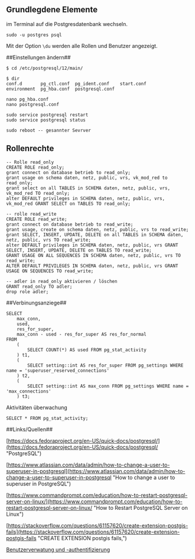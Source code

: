 ## Grundlegdene Elemente ##
im Terminal auf die Postgresdatenbank wechseln.

	sudo -u postgres psql

Mit der Option `\du` werden alle Rollen und Benutzer angezeigt.

##Einstellungen ändern##

	$ cd /etc/postgresql/12/main/

	$ dir
	conf.d       pg_ctl.conf  pg_ident.conf    start.conf
	environment  pg_hba.conf  postgresql.conf

	nano pg_hba.conf
	nano postgresql.conf

	sudo service postgresql restart
	sudo service postgresql status

	sudo reboot -- gesannter Sevrver

## Rollenrechte ##

	-- Rolle read_only
	CREATE ROLE read_only;
	grant connect on database betrieb to read_only;
	grant usage on schema daten, netz, public, vrs, vk_mod_red to read_only;
	grant select on all TABLES in SCHEMA daten, netz, public, vrs, vk_mod_red TO read_only;
	alter DEFAULT privileges in SCHEMA daten, netz, public, vrs, vk_mod_red GRANT SELECT on TABLES TO read_only;
	
	-- rolle read_write
	CREATE ROLE read_write;
	grant connect on database betrieb to read_write;
	grant usage, create on schema daten, netz, public, vrs to read_write;
	grant SELECT, INSERT, UPDATE, DELETE on all TABLES in SCHEMA daten, netz, public, vrs TO read_write;
	alter DEFAULT privileges in SCHEMA daten, netz, public, vrs GRANT SELECT, INSERT, UPDATE, DELETE on TABLES TO read_write;
	GRANT USAGE ON ALL SEQUENCES IN SCHEMA daten, netz, public, vrs TO read_write;
	ALTER DEFAULT PRIVILEGES IN SCHEMA daten, netz, public, vrs GRANT USAGE ON SEQUENCES TO read_write;
	
	-- adler in read_only aktivieren / löschen
	GRANT read_only TO adler;
	drop role adler;

##Verbinungsanziege##

	SELECT
	    max_conn,
	    used,
	    res_for_super,
	    max_conn - used - res_for_super AS res_for_normal
	FROM
	    (
	        SELECT COUNT(*) AS used FROM pg_stat_activity
	    ) t1,
	    (
	        SELECT setting::int AS res_for_super FROM pg_settings WHERE name = 'superuser_reserved_connections'
	    ) t2,
	    (
	        SELECT setting::int AS max_conn FROM pg_settings WHERE name = 'max_connections'
	    ) t3;

Aktivitäten überwachung

	SELECT * FROM pg_stat_activity;

##Links/Quellen##

[https://docs.fedoraproject.org/en-US/quick-docs/postgresql/](https://docs.fedoraproject.org/en-US/quick-docs/postgresql/ "PostgreSQL")

[https://www.atlassian.com/data/admin/how-to-change-a-user-to-superuser-in-postgresql](https://www.atlassian.com/data/admin/how-to-change-a-user-to-superuser-in-postgresql "How to change a user to superuser in PostgreSQL")

[https://www.commandprompt.com/education/how-to-restart-postgresql-server-on-linux/](https://www.commandprompt.com/education/how-to-restart-postgresql-server-on-linux/ "How to Restart PostgreSQL Server on Linux")

[https://stackoverflow.com/questions/61157620/create-extension-postgis-fails](https://stackoverflow.com/questions/61157620/create-extension-postgis-fails "CREATE EXTENSION postgis fails,")

[Benutzerverwatung und -authentifizierung](https://postgresql-buch.de/beispiele:kapitel4 "https://postgresql-buch.de/beispiele:kapitel4")